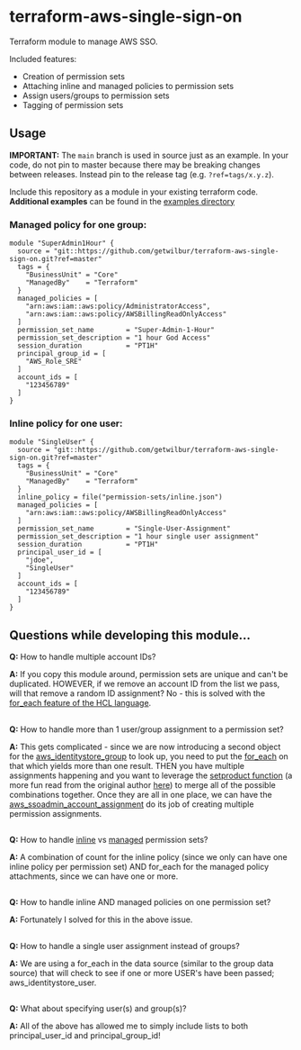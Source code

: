 # terraform-aws-single-sign-on

Terraform module to manage AWS SSO.

Included features:
- Creation of permission sets
- Attaching inline and managed policies to permission sets
- Assign users/groups to permission sets
- Tagging of permission sets

## Usage
**IMPORTANT:** The `main` branch is used in source just as an example. In your code, do not pin to master because there may be breaking changes between releases. Instead pin to the release tag (e.g. `?ref=tags/x.y.z`).

Include this repository as a module in your existing terraform code. **Additional examples** can be found in the [examples directory](./examples/)

### Managed policy for one group:
```hcl
module "SuperAdmin1Hour" {
  source = "git::https://github.com/getwilbur/terraform-aws-single-sign-on.git?ref=master"
  tags = {
    "BusinessUnit" = "Core"
    "ManagedBy"    = "Terraform"
  }
  managed_policies = [
    "arn:aws:iam::aws:policy/AdministratorAccess",
    "arn:aws:iam::aws:policy/AWSBillingReadOnlyAccess"
  ]
  permission_set_name        = "Super-Admin-1-Hour"
  permission_set_description = "1 hour God Access"
  session_duration           = "PT1H"
  principal_group_id = [
    "AWS_Role_SRE"
  ]
  account_ids = [
    "123456789"
  ]
}
```

### Inline policy for one user:
```hcl
module "SingleUser" {
  source = "git::https://github.com/getwilbur/terraform-aws-single-sign-on.git?ref=master"
  tags = {
    "BusinessUnit" = "Core"
    "ManagedBy"    = "Terraform"
  }
  inline_policy = file("permission-sets/inline.json")
  managed_policies = [
    "arn:aws:iam::aws:policy/AWSBillingReadOnlyAccess"
  ]
  permission_set_name        = "Single-User-Assignment"
  permission_set_description = "1 hour single user assignment"
  session_duration           = "PT1H"
  principal_user_id = [
    "jdoe",
    "SingleUser"
  ]
  account_ids = [
    "123456789"
  ]
}
```

## Questions while developing this module...

**Q:** How to handle multiple account IDs?

**A:** If you copy this module around, permission sets are unique and can't be duplicated. HOWEVER, if we remove an account ID from the list we pass, will that remove a random ID assignment? No - this is solved with the [for_each feature of the HCL language](https://blog.gruntwork.io/terraform-tips-tricks-loops-if-statements-and-gotchas-f739bbae55f9).
##

**Q:** How to handle more than 1 user/group assignment to a permission set?

**A:** This gets complicated - since we are now introducing a second object for the [aws_identitystore_group](https://registry.terraform.io/providers/hashicorp/aws/latest/docs/data-sources/identitystore_group) to look up, you need to put the [for_each](https://www.terraform.io/docs/language/meta-arguments/for_each.html) on that which yields more than one result. THEN you have multiple assignments happening and you want to leverage the [setproduct function](https://www.terraform.io/docs/language/functions/setproduct.html) (a more fun read from the original author [here](https://matavelli.io/posts/2020/02/using-terraform-setproduct-function/)) to merge all of the possible combinations together. Once they are all in one place, we can have the [aws_ssoadmin_account_assignment](https://registry.terraform.io/providers/hashicorp/aws/latest/docs/resources/ssoadmin_account_assignment) do its job of creating multiple permission assignments.
##

**Q:** How to handle [inline](https://registry.terraform.io/providers/hashicorp/aws/latest/docs/resources/ssoadmin_permission_set_inline_policy) vs [managed](https://registry.terraform.io/providers/hashicorp/aws/latest/docs/resources/ssoadmin_managed_policy_attachment) permission sets?

**A:** A combination of count for the inline policy (since we only can have one inline policy per permission set) AND for_each for the managed policy attachments, since we can have one or more.
##

**Q:** How to handle inline AND managed policies on one permission set?

**A:** Fortunately I solved for this in the above issue.
##

**Q:** How to handle a single user assignment instead of groups?

**A:** We are using a for_each in the data source (similar to the group data source) that will check to see if one or more USER's have been passed; aws_identitystore_user.
##

**Q:** What about specifying user(s) and group(s)?

**A:** All of the above has allowed me to simply include lists to both principal_user_id and principal_group_id!
##
